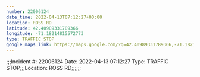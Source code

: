 ```yaml
---
number: 22006124
date_time: 2022-04-13T07:12:27+00:00
location: ROSS RD
latitude: 42.40989331789366
longitude: -71.18214815572773
type: TRAFFIC STOP
google_maps_link: https://maps.google.com/?q=42.40989331789366,-71.18214815572773
---
```


;;;Incident #: 22006124  Date: 2022-04-13 07:12:27   Type: TRAFFIC STOP;;;Location: ROSS RD;;;;;;

